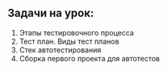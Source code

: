 ## Задачи на урок:

1. Этапы тестировочного процесса
2. Тест план. Виды тест планов
3. Стек автотестирования
4. Сборка первого проекта для автотестов